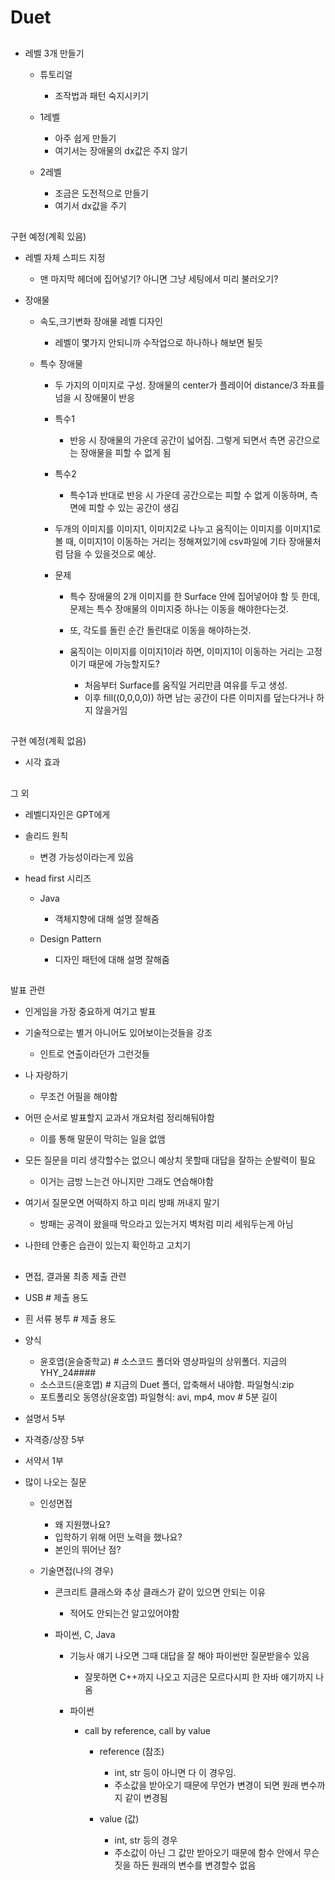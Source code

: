 ﻿# Duet


##

* 레벨 3개 만들기
    * 튜토리얼
        * 조작법과 패턴 숙지시키기
    
    * 1레벨
        * 아주 쉽게 만들기
        * 여기서는 장애물의 dx값은 주지 않기

    * 2레벨
        * 조금은 도전적으로 만들기
        * 여기서 dx값을 주기
        


##

구현 예정(계획 있음)

* 레벨 자체 스피드 지정
    * 맨 마지막 헤더에 집어넣기? 아니면 그냥 세팅에서 미리 불러오기?

* 장애물

    * 속도,크기변화 장애물 레벨 디자인
        * 레벨이 몇가지 안되니까 수작업으로 하나하나 해보면 될듯


    * 특수 장애물
        * 두 가지의 이미지로 구성. 장애물의 center가 플레이어 distance/3 좌표를 넘을 시 장애물이 반응

        * 특수1
            * 반응 시 장애물의 가운데 공간이 넓어짐. 그렇게 되면서 측면 공간으로는 장애물을 피할 수 없게 됨

        * 특수2
            * 특수1과 반대로 반응 시 가운데 공간으로는 피할 수 없게 이동하며, 측면에 피할 수 있는 공간이 생김

        * 두개의 이미지를 이미지1, 이미지2로 나누고 움직이는 이미지를 이미지1로 볼 때,
            이미지1이 이동하는 거리는 정해져있기에 csv파일에 기타 장애물처럼 담을 수 있을것으로 예상.

        * 문제
            * 특수 장애물의 2개 이미지를 한 Surface 안에 집어넣어야 할 듯 한데, 문제는 특수 장애물의 이미지중 하나는 이동을 해야한다는것.
            * 또, 각도를 돌린 순간 돌린대로 이동을 해야하는것.

            * 움직이는 이미지를 이미지1이라 하면, 이미지1이 이동하는 거리는 고정이기 때문에 가능할지도?
                * 처음부터 Surface를 움직일 거리만큼 여유를 두고 생성.
                * 이후 fill((0,0,0,0)) 하면 남는 공간이 다른 이미지를 덮는다거나 하지 않을거임



##

구현 예정(계획 없음)

* 시각 효과

##

그 외


* 레벨디자인은 GPT에게

* 솔리드 원칙
    * 변경 가능성이라는게 있음

* head first 시리즈
    * Java
        * 객체지향에 대해 설명 잘해줌

    * Design Pattern
        * 디자인 패턴에 대해 설명 잘해줌


##

발표 관련

* 인게임을 가장 중요하게 여기고 발표

* 기술적으로는 별거 아니어도 있어보이는것들을 강조
    * 인트로 연출이라던가 그런것들

* 나 자랑하기
    * 무조건 어필을 해야함

* 어떤 순서로 발표할지 교과서 개요처럼 정리해둬야함
    * 이를 통해 말문이 막히는 일을 없앰

* 모든 질문을 미리 생각할수는 없으니 예상치 못할때 대답을 잘하는 순발력이 필요
    * 이거는 금방 느는건 아니지만 그래도 연습해야함

* 여기서 질문오면 어떡하지 하고 미리 방패 꺼내지 말기
    * 방패는 공격이 왔을때 막으라고 있는거지 벽처럼 미리 세워두는게 아님

* 나한테 안좋은 습관이 있는지 확인하고 고치기


##

* 면접, 결과물 최종 제출 관련

* USB # 제출 용도
* 흰 서류 봉투 # 제출 용도

* 양식
    * 윤호엽(윤슬중학교) # 소스코드 폴더와 영상파일의 상위폴더. 지금의 YHY_24####
    * 소스코드(윤호엽) # 지금의 Duet 폴더, 압축해서 내야함. 파일형식:zip
    * 포트폴리오 동영상(윤호엽) 파일형식: avi, mp4, mov # 5분 길이

* 설명서 5부
* 자격증/상장 5부
* 서약서 1부

* 많이 나오는 질문
    * 인성면접
        * 왜 지원했나요?
        * 입학하기 위해 어떤 노력을 했나요?
        * 본인의 뛰어난 점?
    
    * 기술면접(나의 경우)
        * 콘크리트 클래스와 추상 클래스가 같이 있으면 안되는 이유
            * 적어도 안되는건 알고있어야함

        * 파이썬, C, Java
            * 기능사 얘기 나오면 그때 대답을 잘 해야 파이썬만 질문받을수 있음
                * 잘못하면 C++까지 나오고 지금은 모르다시피 한 자바 얘기까지 나옴

            * 파이썬
                * call by reference, call by value
                    * reference (참조)
                        * int, str 등이 아니면 다 이 경우임.
                        * 주소값을 받아오기 때문에 무언가 변경이 되면 원래 변수까지 같이 변경됨

                    * value (값)
                        * int, str 등의 경우
                        * 주소값이 아닌 그 값만 받아오기 때문에 함수 안에서 무슨짓을 하든 원래의 변수를 변경할수 없음